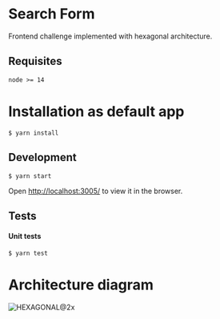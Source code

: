 # Search Form

Frontend challenge implemented with hexagonal architecture.



## Requisites

`node >= 14`

# Installation as default app

`$ yarn install`

## Development

`$ yarn start`

Open [http://localhost:3005/](http://localhost:3005/) to view it in the browser.

## Tests

#### Unit tests

`$ yarn test` 


# Architecture diagram

![HEXAGONAL@2x](https://user-images.githubusercontent.com/13761014/184996889-315fe09b-dc67-4048-b500-4576d2bce3d9.png)


